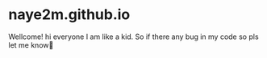 # naye2m.github.io
Wellcome!
hi everyone
I am like a kid. So if there any bug in my code so pls let me know🥰
